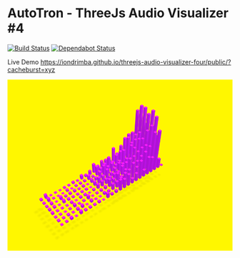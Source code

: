 # AutoTron - ThreeJs Audio Visualizer #4
[![Build Status](https://travis-ci.org/iondrimba/threejs-audio-visualizer-four.svg?branch=master)](https://travis-ci.org/iondrimba/threejs-audio-visualizer-four) [![Dependabot Status](https://api.dependabot.com/badges/status?host=github&repo=iondrimba/threejs-audio-visualizer-four)](https://dependabot.com)

Live Demo https://iondrimba.github.io/threejs-audio-visualizer-four/public/?cacheburst=xyz

![App](https://raw.githubusercontent.com/iondrimba/images/master/autotron.PNG)
